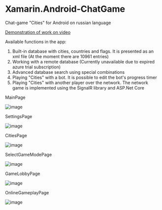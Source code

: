 # Xamarin.Android-ChatGame
Chat-game "Cities" for Android on russian language

<a href="https://youtu.be/i69sXFoKer8" target="_blank">Demonstration of work on video</a>

Available functions in the app:
 1) Built-in database with cities, countries and flags. It is presented as an xml file (At the moment there are 10961 entries)
 2) Working with a remote database (Currently unavailable due to expired azure trial subscription)
 3) Advanced database search using special combinations
 4) Playing "Cities" with a bot. It is possible to edit the bot's progress timer
 5) Playing "Сities" with another player over the network. The network game is implemented using the SignalR library and ASP.Net Core

MainPage 

![image](https://user-images.githubusercontent.com/85613704/160895570-6444e6f0-1acd-420b-929e-8269302945e8.png)

SettingsPage

![image](https://user-images.githubusercontent.com/85613704/160895777-f19e4956-2cce-463a-b03d-a746ebb2cba3.png)

CitiesPage

![image](https://user-images.githubusercontent.com/85613704/160895856-c8b3c7e0-69f0-46ec-ae62-e3354267b026.png)

SelectGameModePage

![image](https://user-images.githubusercontent.com/85613704/160895951-ed5ff2a0-8b11-4a65-a342-74a680c0e10a.png)

GameLobbyPage

![image](https://user-images.githubusercontent.com/85613704/160896059-00e7fb3d-d4d0-4beb-9352-a9830fb12625.png)

OnlineGameplayPage

![image](https://user-images.githubusercontent.com/85613704/160896478-1ce6fed2-9d8e-4dac-83cd-25d8533ccd4f.png)

